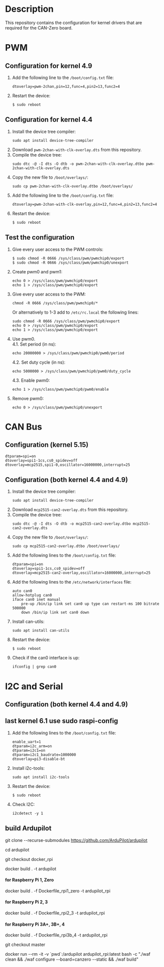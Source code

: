 # Description #

This repository contains the configuration for kernel drivers that are required for the CAN-Zero board.

# PWM #

## Configuration for kernel 4.9 ##

1. Add the following line to the `/boot/config.txt` file:
    ```
    dtoverlay=pwm-2chan,pin=12,func=4,pin2=13,func2=4
    ```
2. Restart the device:
    ```
    $ sudo reboot
    ```
    
## Configuration for kernel 4.4 ##

1. Install the device tree compiler:
    ```
    sudo apt install device-tree-compiler
    ```
2. Download `pwm-2chan-with-clk-overlay.dts` from this repository.
3. Compile the device tree:
    ```
    sudo dtc -@ -I dts -O dtb -o pwm-2chan-with-clk-overlay.dtbo pwm-2chan-with-clk-overlay.dts
    ```
4. Copy the new file to `/boot/overlays/`:
    ```
    sudo cp pwm-2chan-with-clk-overlay.dtbo /boot/overlays/
    ```
5. Add the following line to the `/boot/config.txt` file:
    ```
    dtoverlay=pwm-2chan-with-clk-overlay,pin=12,func=4,pin2=13,func2=4
    ```
6. Restart the device:
    ```
    $ sudo reboot
    ```


## Test the configuration ##

1. Give every user access to the PWM controls:
    ```
    $ sudo chmod -R 0666 /sys/class/pwm/pwmchip0/export
    $ sudo chmod -R 0666 /sys/class/pwm/pwmchip0/unexport
    ```

2. Create pwm0 and pwm1:
	```
	echo 0 > /sys/class/pwm/pwmchip0/export
	echo 1 > /sys/class/pwm/pwmchip0/export
	```

3. Give every user access to the PWM:
	```
	chmod -R 0666 /sys/class/pwm/pwmchip0/*
	```

	Or alternatively to 1-3 add to `/etc/rc.local` the following lines:
	```
	sudo chmod -R 0666 /sys/class/pwm/pwmchip0/export
	echo 0 > /sys/class/pwm/pwmchip0/export
	echo 1 > /sys/class/pwm/pwmchip0/export
	```

4. Use pwm0.\
   4.1. Set period (in ns):
     ```
     echo 20000000 > /sys/class/pwm/pwmchip0/pwm0/period
     ```
    
   4.2. Set duty cycle (in ns):
     ```
     echo 5000000 > /sys/class/pwm/pwmchip0/pwm0/duty_cycle
     ```
    
   4.3. Enable pwm0:
     ```
     echo 1 > /sys/class/pwm/pwmchip0/pwm0/enable
     ```
 5. Remove pwm0:
     ```
     echo 0 > /sys/class/pwm/pwmchip0/unexport
     ```
 
 # CAN Bus #
 
 ## Configuration (kernel 5.15) ##
    dtparam=spi=on 
    dtoverlay=spi1-1cs,cs0_spidev=off
    dtoverlay=mcp2515,spi1-0,oscillator=16000000,interrupt=25   
 ## Configuration (both kernel 4.4 and 4.9) ##
 
1. Install the device tree compiler:
    ```
    sudo apt install device-tree-compiler
    ```
2. Download `mcp2515-can2-overlay.dts` from this repository.
3. Compile the device tree:
    ```
    sudo dtc -@ -I dts -O dtb -o mcp2515-can2-overlay.dtbo mcp2515-can2-overlay.dts
    ```
4. Copy the new file to `/boot/overlays/`:
    ```
    sudo cp mcp2515-can2-overlay.dtbo /boot/overlays/
    ```
5. Add the following lines to the `/boot/config.txt` file:
    ```
    dtparam=spi=on
    dtoverlay=spi1-1cs,cs0_spidev=off
    dtoverlay=mcp2515-can2-overlay,oscillator=16000000,interrupt=25
    ```
6. Add the following lines to the `/etc/network/interfaces` file:
    ```
    auto can0
    allow-hotplug can0
    iface can0 inet manual
        pre-up /bin/ip link set can0 up type can restart-ms 100 bitrate 500000
        down /bin/ip link set can0 down
    ```
7. Install can-utils:
    ```
    sudo apt install can-utils
    ```
8. Restart the device:
    ```
    $ sudo reboot
    ```
9. Check if the can0 interface is up:
    ```
    ifconfig | grep can0
    ```
    
# I2C and Serial #

## Configuration (both kernel 4.4 and 4.9) ##
## last kernel 6.1 use sudo raspi-config ##

1. Add the following lines to the `/boot/config.txt` file:
    ```
    enable_uart=1
    dtparam=i2c_arm=on
	dtparam=i2c1=on
	dtparam=i2c1_baudrate=1000000
    dtoverlay=pi3-disable-bt
    ```
2. Install i2c-tools:
    ```
    sudo apt install i2c-tools
    ```
3. Restart the device:
    ```
    $ sudo reboot
    ```
4. Check I2C:
    ```
    i2cdetect -y 1
    ```

## build Ardupilot

git clone --recurse-submodules https://github.com/ArduPilot/ardupilot

cd ardupilot

git checkout docker_rpi

docker build . -t ardupilot

#### for Raspberry Pi 1, Zero

docker build . -f Dockerfile_rpi1_zero -t ardupilot_rpi

#### for Raspberry Pi 2, 3

docker build . -f Dockerfile_rpi2_3 -t ardupilot_rpi

#### for Raspberry Pi 3A+, 3B+, 4

docker build . -f Dockerfile_rpi3b_4 -t ardupilot_rpi

git checkout master

docker run --rm -it -v \`pwd\`:/ardupilot ardupilot_rpi:latest bash -c "./waf clean && ./waf configure --board=canzero --static && ./waf build"
